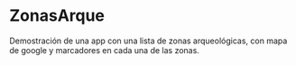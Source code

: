 # ZonasArque

Demostración de una app con una lista de zonas arqueológicas, con mapa de google y marcadores en cada una de las zonas.
